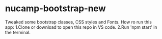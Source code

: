 # nucamp-bootstrap-new
Tweaked some bootstrap classes, CSS styles and Fonts.
How ro run this app:
1.Clone or download to open this repo in VS code.
2.Run 'npm start' in the terminal.
